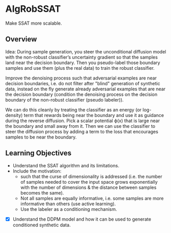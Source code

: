 # AlgRobSSAT
Make SSAT more scalable.


## Overview
Idea: During sample generation, you steer the unconditional diffusion model with the non-robust classifier’s uncertainty gradient so that the samples land near the decision boundary. Then you pseudo-label those boundary samples and use them (plus the real data) to train the robust classifier.

Improve the denoising process such that adversarial examples are near decision boundaries, i.e. do not filter after "blind" generation of synthetic data, instead on the fly generate already adversarial examples that are near the decision boundary (condition the denoising process on the decision boundary of the non-robust classifier (pseudo labeler)).

We can do this cleanly by treating the classifier as an energy (or log-density) term that rewards being near the boundary and use it as guidance during the reverse diffusion. Pick a scalar potential ϕ(x) that is large near the boundary and small away from it. Then we can use the classifier to steer the diffusion process by adding a term to the loss that encourages samples to be near the boundary.

## Learning Objectives
- Understand the SSAT algorithm and its limitations.
- Include the motivation:
  -  such that the curse of dimensionality is addressed (i.e. the number of samples needed to cover the input space grows exponentially with the number of dimensions & the distance between samples becomes the same).
  -  Not all samples are equally informative, i.e. some samples are more informative than others (use active learning).
  -  Use the labeler as a conditioning mechanism.
- [x] Understand the DDPM model and how it can be used to generate conditioned synthetic data.